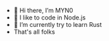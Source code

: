 - 👋 Hi there, I’m MYN0
- 👀 I like to code in Node.js 
- 🌱 I’m currently try to learn Rust 
- That's all folks
